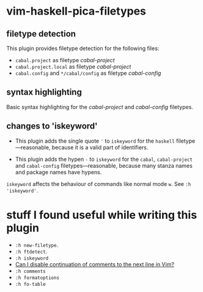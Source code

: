 # vim-haskell-pica-filetypes

## filetype detection

This plugin provides filetype detection for the following files:

- `cabal.project` as filetype *cabal-project*
- `cabal.project.local` as filetype *cabal-project*
- `cabal.config` and `*/cabal/config` as filetype *cabal-config*

## syntax highlighting

Basic syntax highlighting for the *cabal-project* and *cabal-config* filetypes.

## changes to 'iskeyword'

- This plugin adds the single quote `'` to `iskeyword` for the `haskell` filetype—reasonable, because it is a valid part of identifiers.

- This plugin adds the hypen `-` to `iskeyword` for the `cabal`, `cabal-project` and `cabal-config` filetypes—reasonable, because many stanza names and package names have hypens.

`iskeyword` affects the behaviour of commands like normal mode `w`. See `:h 'iskeyword'`.

# stuff I found useful while writing this plugin

- `:h new-filetype`.
- `:h ftdetect`.
- `:h iskeyword`
- [Can I disable continuation of comments to the next line in Vim?](https://superuser.com/questions/271023/can-i-disable-continuation-of-comments-to-the-next-line-in-vim)
- `:h comments`
- `:h formatoptions`
- `:h fo-table`
